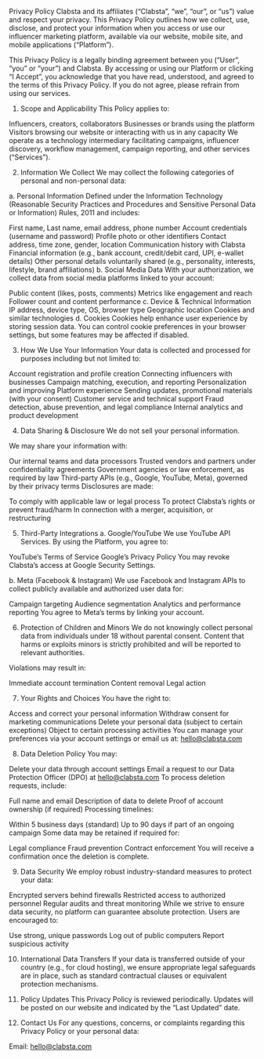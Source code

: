 Privacy Policy
Clabsta and its affiliates (“Clabsta”, “we”, “our”, or “us”) value and respect your privacy. This Privacy Policy outlines how we collect, use, disclose, and protect your information when you access or use our influencer marketing platform, available via our website, mobile site, and mobile applications (“Platform”).

This Privacy Policy is a legally binding agreement between you (“User”, “you” or “your”) and Clabsta. By accessing or using our Platform or clicking “I Accept”, you acknowledge that you have read, understood, and agreed to the terms of this Privacy Policy. If you do not agree, please refrain from using our services.


1. Scope and Applicability
This Policy applies to:

Influencers, creators, collaborators
Businesses or brands using the platform
Visitors browsing our website or interacting with us in any capacity
We operate as a technology intermediary facilitating campaigns, influencer discovery, workflow management, campaign reporting, and other services (“Services”).


2. Information We Collect
We may collect the following categories of personal and non-personal data:

a. Personal Information
Defined under the Information Technology (Reasonable Security Practices and Procedures and Sensitive Personal Data or Information) Rules, 2011 and includes:

First name, Last name, email address, phone number
Account credentials (username and password)
Profile photo or other identifiers
Contact address, time zone, gender, location
Communication history with Clabsta
Financial information (e.g., bank account, credit/debit card, UPI, e-wallet details)
Other personal details voluntarily shared (e.g., personality, interests, lifestyle, brand affiliations)
b. Social Media Data
With your authorization, we collect data from social media platforms linked to your account:

Public content (likes, posts, comments)
Metrics like engagement and reach
Follower count and content performance
c. Device & Technical Information
IP address, device type, OS, browser type
Geographic location
Cookies and similar technologies
d. Cookies
Cookies help enhance user experience by storing session data. You can control cookie preferences in your browser settings, but some features may be affected if disabled.


3. How We Use Your Information
Your data is collected and processed for purposes including but not limited to:

Account registration and profile creation
Connecting influencers with businesses
Campaign matching, execution, and reporting
Personalization and improving Platform experience
Sending updates, promotional materials (with your consent)
Customer service and technical support
Fraud detection, abuse prevention, and legal compliance
Internal analytics and product development

4. Data Sharing & Disclosure
We do not sell your personal information.

We may share your information with:

Our internal teams and data processors
Trusted vendors and partners under confidentiality agreements
Government agencies or law enforcement, as required by law
Third-party APIs (e.g., Google, YouTube, Meta), governed by their privacy terms
Disclosures are made:

To comply with applicable law or legal process
To protect Clabsta’s rights or prevent fraud/harm
In connection with a merger, acquisition, or restructuring

5. Third-Party Integrations
a. Google/YouTube
We use YouTube API Services. By using the Platform, you agree to:

YouTube’s Terms of Service
Google’s Privacy Policy
You may revoke Clabsta’s access at Google Security Settings.

b. Meta (Facebook & Instagram)
We use Facebook and Instagram APIs to collect publicly available and authorized user data for:

Campaign targeting
Audience segmentation
Analytics and performance reporting
You agree to Meta’s terms by linking your account.


6. Protection of Children and Minors
We do not knowingly collect personal data from individuals under 18 without parental consent. Content that harms or exploits minors is strictly prohibited and will be reported to relevant authorities.

Violations may result in:

Immediate account termination
Content removal
Legal action

7. Your Rights and Choices
You have the right to:

Access and correct your personal information
Withdraw consent for marketing communications
Delete your personal data (subject to certain exceptions)
Object to certain processing activities
You can manage your preferences via your account settings or email us at: hello@clabsta.com


8. Data Deletion Policy
You may:

Delete your data through account settings
Email a request to our Data Protection Officer (DPO) at hello@clabsta.com
To process deletion requests, include:

Full name and email
Description of data to delete
Proof of account ownership (if required)
Processing timelines:

Within 5 business days (standard)
Up to 90 days if part of an ongoing campaign
Some data may be retained if required for:

Legal compliance
Fraud prevention
Contract enforcement
You will receive a confirmation once the deletion is complete.


9. Data Security
We employ robust industry-standard measures to protect your data:

Encrypted servers behind firewalls
Restricted access to authorized personnel
Regular audits and threat monitoring
While we strive to ensure data security, no platform can guarantee absolute protection. Users are encouraged to:

Use strong, unique passwords
Log out of public computers
Report suspicious activity

10. International Data Transfers
If your data is transferred outside of your country (e.g., for cloud hosting), we ensure appropriate legal safeguards are in place, such as standard contractual clauses or equivalent protection mechanisms.


11. Policy Updates
This Privacy Policy is reviewed periodically. Updates will be posted on our website and indicated by the “Last Updated” date.


12. Contact Us
For any questions, concerns, or complaints regarding this Privacy Policy or your personal data:

Email: hello@clabsta.com

